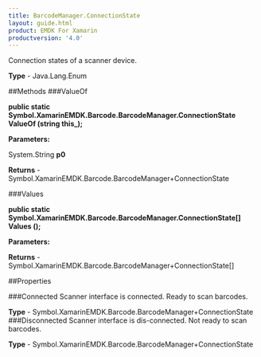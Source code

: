 ```yaml
---
title: BarcodeManager.ConnectionState
layout: guide.html
product: EMDK For Xamarin 
productversion: '4.0' 
---
```

Connection states of a scanner device.

**Type** - Java.Lang.Enum

##Methods
###ValueOf

**public static Symbol.XamarinEMDK.Barcode.BarcodeManager.ConnectionState ValueOf (string this_);**


        

**Parameters:**

System.String **p0** 

**Returns** - Symbol.XamarinEMDK.Barcode.BarcodeManager+ConnectionState

###Values

**public static Symbol.XamarinEMDK.Barcode.BarcodeManager.ConnectionState[] Values ();**


        

**Parameters:**

**Returns** - Symbol.XamarinEMDK.Barcode.BarcodeManager+ConnectionState[]

##Properties

###Connected
Scanner interface is connected. Ready to scan barcodes.

**Type** - Symbol.XamarinEMDK.Barcode.BarcodeManager+ConnectionState
###Disconnected
Scanner interface is dis-connected. Not ready to scan barcodes.

**Type** - Symbol.XamarinEMDK.Barcode.BarcodeManager+ConnectionState
